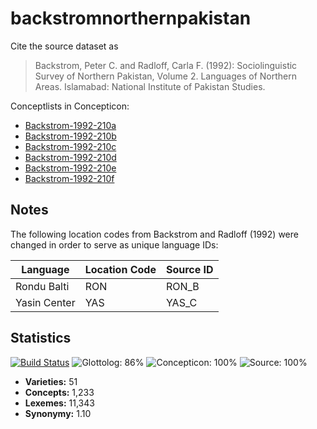# backstromnorthernpakistan

Cite the source dataset as

> Backstrom, Peter C. and Radloff, Carla F. (1992): Sociolinguistic Survey of Northern Pakistan, Volume 2. Languages of Northern Areas. Islamabad: National Institute of Pakistan Studies.

Conceptlists in Concepticon:
- [Backstrom-1992-210a](http://concepticon.clld.org/contributions/Backstrom-1992-210a)
- [Backstrom-1992-210b](http://concepticon.clld.org/contributions/Backstrom-1992-210b)
- [Backstrom-1992-210c](http://concepticon.clld.org/contributions/Backstrom-1992-210c)
- [Backstrom-1992-210d](http://concepticon.clld.org/contributions/Backstrom-1992-210d)
- [Backstrom-1992-210e](http://concepticon.clld.org/contributions/Backstrom-1992-210e)
- [Backstrom-1992-210f](http://concepticon.clld.org/contributions/Backstrom-1992-210f)

## Notes

The following location codes from Backstrom and Radloff (1992) were changed in order to serve as unique language IDs:

Language | Location Code | Source ID
--- | --- | ---
Rondu Balti | RON | RON_B
Yasin Center | YAS | YAS_C



## Statistics


[![Build Status](https://travis-ci.org/lexibank/backstromnorthernpakistan.svg?branch=master)](https://travis-ci.org/lexibank/backstromnorthernpakistan)
![Glottolog: 86%](https://img.shields.io/badge/Glottolog-86%25-yellowgreen.svg "Glottolog: 86%")
![Concepticon: 100%](https://img.shields.io/badge/Concepticon-100%25-brightgreen.svg "Concepticon: 100%")
![Source: 100%](https://img.shields.io/badge/Source-100%25-brightgreen.svg "Source: 100%")

- **Varieties:** 51
- **Concepts:** 1,233
- **Lexemes:** 11,343
- **Synonymy:** 1.10